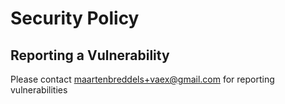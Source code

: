 # Security Policy

## Reporting a Vulnerability

Please contact maartenbreddels+vaex@gmail.com for reporting vulnerabilities


